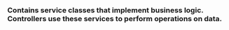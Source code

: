 ### Contains service classes that implement business logic. Controllers use these services to perform operations on data.